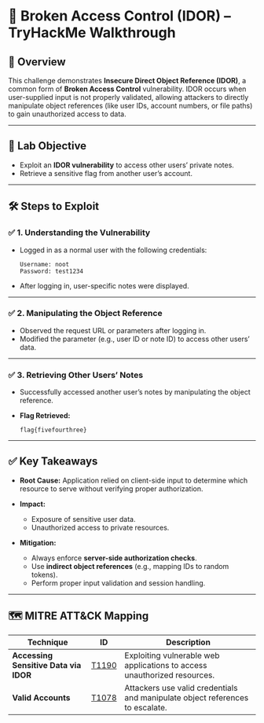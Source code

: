 # 🚫 Broken Access Control (IDOR) – TryHackMe Walkthrough

## 📝 Overview

This challenge demonstrates **Insecure Direct Object Reference (IDOR)**, a common form of **Broken Access Control** vulnerability. IDOR occurs when user-supplied input is not properly validated, allowing attackers to directly manipulate object references (like user IDs, account numbers, or file paths) to gain unauthorized access to data.

---

## 🎯 Lab Objective

* Exploit an **IDOR vulnerability** to access other users’ private notes.
* Retrieve a sensitive flag from another user’s account.

---

## 🛠 Steps to Exploit

### ✅ 1. Understanding the Vulnerability

* Logged in as a normal user with the following credentials:

  ```
  Username: noot
  Password: test1234
  ```

* After logging in, user-specific notes were displayed.

---

### ✅ 2. Manipulating the Object Reference

* Observed the request URL or parameters after logging in.
* Modified the parameter (e.g., user ID or note ID) to access other users’ data.

---

### ✅ 3. Retrieving Other Users’ Notes

* Successfully accessed another user’s notes by manipulating the object reference.

* **Flag Retrieved:**

  ```
  flag{fivefourthree}
  ```

---

## ✅ Key Takeaways

* **Root Cause:** Application relied on client-side input to determine which resource to serve without verifying proper authorization.

* **Impact:**

  * Exposure of sensitive user data.
  * Unauthorized access to private resources.

* **Mitigation:**

  * Always enforce **server-side authorization checks**.
  * Use **indirect object references** (e.g., mapping IDs to random tokens).
  * Perform proper input validation and session handling.

---

## 🗺 MITRE ATT\&CK Mapping

| **Technique**                         | **ID**                                              | **Description**                                                               |
| ------------------------------------- | --------------------------------------------------- | ----------------------------------------------------------------------------- |
| **Accessing Sensitive Data via IDOR** | [T1190](https://attack.mitre.org/techniques/T1190/) | Exploiting vulnerable web applications to access unauthorized resources.      |
| **Valid Accounts**                    | [T1078](https://attack.mitre.org/techniques/T1078/) | Attackers use valid credentials and manipulate object references to escalate. |